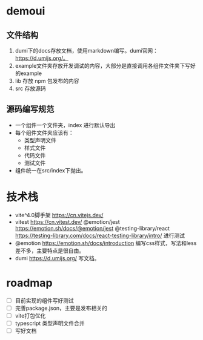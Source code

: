 # demoui

## 文件结构

1. dumi下的docs存放文档，使用markdown编写。dumi官网：https://d.umijs.org/。
2. example文件夹存放开发调试的内容，大部分是直接调用各组件文件夹下写好的example
3. lib 存放 npm 包发布的内容
4. src 存放源码

## 源码编写规范

- 一个组件一个文件夹，index 进行默认导出
- 每个组件文件夹应该有：
  - 类型声明文件
  - 样式文件
  - 代码文件
  - 测试文件
- 组件统一在src/index下抛出。

# 技术栈

* vite^4.0脚手架 https://cn.vitejs.dev/
* vitest https://cn.vitest.dev/ @emotion/jest https://emotion.sh/docs/@emotion/jest  @testing-library/react  https://testing-library.com/docs/react-testing-library/intro/ 进行测试
* @emotion https://emotion.sh/docs/introduction 编写css样式，写法和less差不多，主要特点是很自由。
* dumi https://d.umijs.org/ 写文档。

# roadmap

- [ ] 目前实现的组件写好测试
- [ ] 完善package.json，主要是发布相关的
- [ ] vite打包优化
- [ ] typescript 类型声明文件合并
- [ ] 写好文档
